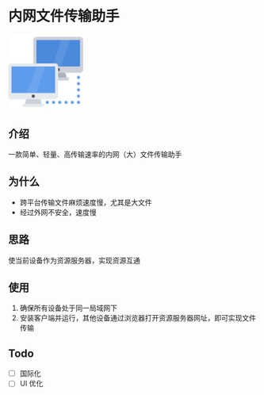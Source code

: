 # 内网文件传输助手

<img src="src/renderer/assets/imgs/local-network.svg" width="30%"/>

## 介绍

一款简单、轻量、高传输速率的内网（大）文件传输助手

## 为什么

- 跨平台传输文件麻烦速度慢，尤其是大文件
- 经过外网不安全，速度慢

## 思路

使当前设备作为资源服务器，实现资源互通

## 使用

1. 确保所有设备处于同一局域网下
2. 安装客户端并运行，其他设备通过浏览器打开资源服务器网址，即可实现文件传输

## Todo

- [ ] 国际化
- [ ] UI 优化
